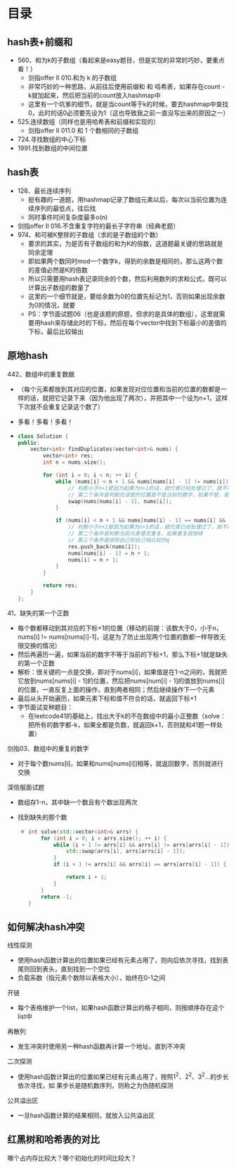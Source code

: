 # 目录

## hash表+前缀和

- 560、和为k的子数组（看起来是easy题目，但是实现的非常的巧妙，要重点看！）
  - 剑指offer II 010.和为 k 的子数组
  - 非常巧妙的一种思路，从前往后使用前缀和 和 哈希表，如果存在count - k就加起来，然后把当前的count放入hashmap中
  - 这里有一个坑爹的细节，就是当count等于k的时候，要去hashmap中查找0，此时的话0必须要先设为1（这也导致我之前一直没写出来的原因之一）
- 525.连续数组（同样也是用哈希表和前缀和实现的）
  - 剑指offer II 011.0 和 1 个数相同的子数组
- 724.寻找数组的中心下标
- 1991.找到数组的中间位置



## hash表

- 128、最长连续序列
  - 挺有趣的一道题，用hashmap记录了数组元素以后，每次以当前位置为连续序列的最低点，往后找
  - 同时事件时间复杂度最多o(n)
- 剑指offer II 016.不含重复字符的最长子字符串（经典老题）
- 974、和可被K整除的子数组（求的是子数组的个数）
  - 要求的其实，为是否有子数组的和为K的倍数，这道题最关键的思路就是同余定理
  - 即如果两个数同时mod一个数字k，得到的余数是相同的，那么这两个数的差值必然是K的倍数
  - 所以只需要用hash表记录同余的个数，然后利用数列的求和公式，既可以计算出子数组的数量了
  - 这里的一个细节就是，要给余数为0的位置先标记为1，否则如果出现余数为0的情况，就要
  - PS：字节面试题06（也是该题的原题，但求的是具体的数组），这里就需要用hash来存储此时的下标，然后在每个vector中找到下标最小的差值的下标，最后比较输出





## 原地hash

442、数组中的重复数据

- （每个元素都放到其对应的位置，如果发现对应位置和当前的位置的数都是一样的话，就把它记录下来（因为他出现了两次），并把其中一个设为n+1，这样下次就不会重复记录这个数了）

- 多看！多看！多看！

- ```cpp
  class Solution {
  public:
      vector<int> findDuplicates(vector<int>& nums) {
          vector<int> res;
          int n = nums.size();
  
          for (int i = 0; i < n; ++ i) {
              while (nums[i] < n + 1 && nums[nums[i] - 1] != nums[i]) {
                  // 判断小于n+1是因为如果为n+1的话，就代表已经处理过了，就不需要处理了
                  // 第二个条件是判断应该放的位置是不是当前的数字，如果不是，就交换并继续循环；否则就退出循环
                  swap(nums[nums[i] - 1], nums[i]);
              }
  
              if (nums[i] < n + 1 && nums[nums[i] - 1] == nums[i] && nums[i] - 1 != i) {
                  // 判断小于n+1是因为如果为n+1的话，就代表已经处理过了，就不需要处理了
                  // 第二个条件是判断当前元素是否重复，如果重复就继续
                  // 第三个条件是排除自己和自己相比较的q
                  res.push_back(nums[i]);
                  nums[nums[i] - 1] = n + 1;
                  nums[i] = n + 1;
              }
          }
  
          return res;
      }
  };
  ```







41、缺失的第一个正数

- 每个数都移动到其对应的下标+1的位置（移动的前提：该数大于0，小于n，nums[i] != nums[nums[i]-1]，这是为了防止出现两个位置的数都一样导致无限交换的情况）
- 然后再遍历一遍，如果当前的数字不等于当前的下标+1，那么下标+1就是缺失的第一个正数
- 解析：很关键的一点是交换，即对于nums[i]，如果值是在1-n之间的，我就把它放到nums[nums[i] - 1]的位置，然后把nums[num[i] - 1]的值放到nums[i]的位置，一直反复上面的操作，直到两者相同；然后继续操作下一个元素
- 最后从头开始遍历，如果元素下标和值不符合的话，就返回下标+1
- 字节面试变种题目：
  - 在leetcode41的基础上，找出大于k的不在数组中的最小正整数（solve：把所有的数字都-k，如果全都是负数，就返回k+1，否则就和41题一样处置）







剑指03、数组中的重复的数字

- 对于每个数nums[i]，如果和nums[nums[i]]相等，就返回数字，否则就进行交换



深信服面试题

- 数组存1-n，其中缺一个数且有个数出现两次

- 找到缺失的那个数

  - ```cpp
    int solve(std::vector<int>& arrs) {
        for (int i = 0; i < arrs.size(); ++ i) {
            while (i + 1 != arrs[i] && arrs[i] != arrs[arrs[i] - 1]) {
                std::swap(arrs[i], arrs[arrs[i] - 1]);
            }
            if (i + 1 != arrs[i] && arrs[i] == arrs[arrs[i] - 1]) {
    
                return i + 1;
            }
        }
        return -1;
    }
    ```



## 如何解决hash冲突

线性探测

- 使用hash函数计算出的位置如果已经有元素占用了，则向后依次寻找，找到表尾则回到表头，直到找到一个空位
- 负载系数（指元素个数除以表格大小），始终在0-1之间



开链

- 每个表格维护一个list，如果hash函数计算出的格子相同，则按顺序存在这个list中



再散列

-  发生冲突时使用另一种hash函数再计算一个地址，直到不冲突



二次探测

- 使用hash函数计算出的位置如果已经有元素占用了，按照$1^2$、$2^2$、$3^2$...的步长依次寻找，如 果步长是随机数序列，则称之为伪随机探测



公共溢出区

- 一旦hash函数计算的结果相同，就放入公共溢出区



## 红黑树和哈希表的对比

哪个占内存比较大？哪个初始化的时间比较大？
